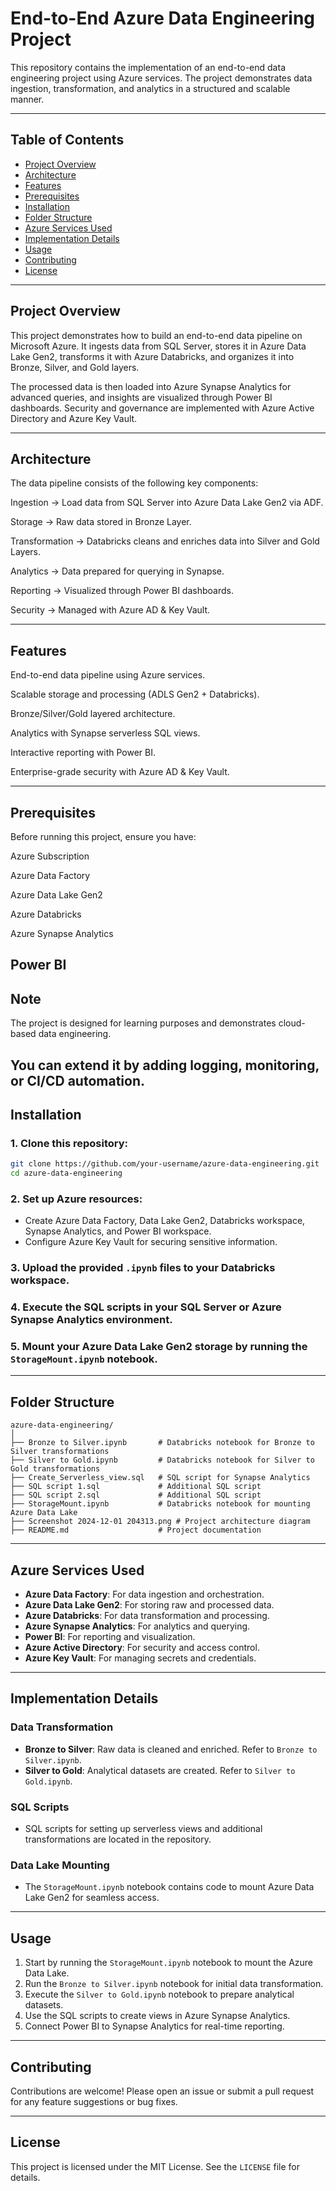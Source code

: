 
# End-to-End Azure Data Engineering Project

This repository contains the implementation of an end-to-end data engineering project using Azure services. The project demonstrates data ingestion, transformation, and analytics in a structured and scalable manner.

---

## Table of Contents

- [Project Overview](#project-overview)
- [Architecture](#architecture)
- [Features](#features)
- [Prerequisites](#prerequisites)
- [Installation](#installation)
- [Folder Structure](#folder-structure)
- [Azure Services Used](#azure-services-used)
- [Implementation Details](#implementation-details)
- [Usage](#usage)
- [Contributing](#contributing)
- [License](#license)

---

## Project Overview

This project demonstrates how to build an end-to-end data pipeline on Microsoft Azure.
It ingests data from SQL Server, stores it in Azure Data Lake Gen2, transforms it with Azure Databricks, and organizes it into Bronze, Silver, and Gold layers.

The processed data is then loaded into Azure Synapse Analytics for advanced queries, and insights are visualized through Power BI dashboards. Security and governance are implemented with Azure Active Directory and Azure Key Vault.

---

## Architecture

The data pipeline consists of the following key components:

Ingestion → Load data from SQL Server into Azure Data Lake Gen2 via ADF.

Storage → Raw data stored in Bronze Layer.

Transformation → Databricks cleans and enriches data into Silver and Gold Layers.

Analytics → Data prepared for querying in Synapse.

Reporting → Visualized through Power BI dashboards.

Security → Managed with Azure AD & Key Vault.

---

## Features

End-to-end data pipeline using Azure services.

Scalable storage and processing (ADLS Gen2 + Databricks).

Bronze/Silver/Gold layered architecture.

Analytics with Synapse serverless SQL views.

Interactive reporting with Power BI.

Enterprise-grade security with Azure AD & Key Vault.

---

## Prerequisites

Before running this project, ensure you have:

Azure Subscription

Azure Data Factory

Azure Data Lake Gen2

Azure Databricks

Azure Synapse Analytics

Power BI
---


## Note

The project is designed for learning purposes and demonstrates cloud-based data engineering.

You can extend it by adding logging, monitoring, or CI/CD automation.
---


## Installation

### 1. Clone this repository:
```bash
git clone https://github.com/your-username/azure-data-engineering.git
cd azure-data-engineering
```

### 2. Set up Azure resources:
- Create Azure Data Factory, Data Lake Gen2, Databricks workspace, Synapse Analytics, and Power BI workspace.
- Configure Azure Key Vault for securing sensitive information.

### 3. Upload the provided `.ipynb` files to your Databricks workspace.

### 4. Execute the SQL scripts in your SQL Server or Azure Synapse Analytics environment.

### 5. Mount your Azure Data Lake Gen2 storage by running the `StorageMount.ipynb` notebook.

---

## Folder Structure

```
azure-data-engineering/
│
├── Bronze to Silver.ipynb       # Databricks notebook for Bronze to Silver transformations
├── Silver to Gold.ipynb         # Databricks notebook for Silver to Gold transformations
├── Create_Serverless_view.sql   # SQL script for Synapse Analytics
├── SQL script 1.sql             # Additional SQL script
├── SQL script 2.sql             # Additional SQL script
├── StorageMount.ipynb           # Databricks notebook for mounting Azure Data Lake
├── Screenshot 2024-12-01 204313.png # Project architecture diagram
├── README.md                    # Project documentation
```

---

## Azure Services Used

- **Azure Data Factory**: For data ingestion and orchestration.
- **Azure Data Lake Gen2**: For storing raw and processed data.
- **Azure Databricks**: For data transformation and processing.
- **Azure Synapse Analytics**: For analytics and querying.
- **Power BI**: For reporting and visualization.
- **Azure Active Directory**: For security and access control.
- **Azure Key Vault**: For managing secrets and credentials.

---

## Implementation Details

### Data Transformation
- **Bronze to Silver**: Raw data is cleaned and enriched. Refer to `Bronze to Silver.ipynb`.
- **Silver to Gold**: Analytical datasets are created. Refer to `Silver to Gold.ipynb`.

### SQL Scripts
- SQL scripts for setting up serverless views and additional transformations are located in the repository.

### Data Lake Mounting
- The `StorageMount.ipynb` notebook contains code to mount Azure Data Lake Gen2 for seamless access.

---

## Usage

1. Start by running the `StorageMount.ipynb` notebook to mount the Azure Data Lake.
2. Run the `Bronze to Silver.ipynb` notebook for initial data transformation.
3. Execute the `Silver to Gold.ipynb` notebook to prepare analytical datasets.
4. Use the SQL scripts to create views in Azure Synapse Analytics.
5. Connect Power BI to Synapse Analytics for real-time reporting.

---

## Contributing

Contributions are welcome! Please open an issue or submit a pull request for any feature suggestions or bug fixes.

---

## License

This project is licensed under the MIT License. See the `LICENSE` file for details.
